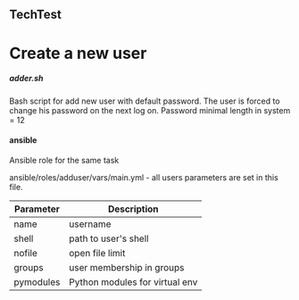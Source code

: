 ## TechTest

# Create a new user

##### adder.sh
Bash script for add new user with default password.
The user is forced to change his password on the next log on.
Password minimal length in system = 12 

#### ansible
Ansible role for the same task

ansible/roles/adduser/vars/main.yml - all users parameters are set in this file. 

|Parameter | Description|
|--------|---------|
|name |username |
|shell | path to user's shell |
|nofile |open file limit |
|groups |user membership in groups |
|pymodules | Python modules for virtual env|
